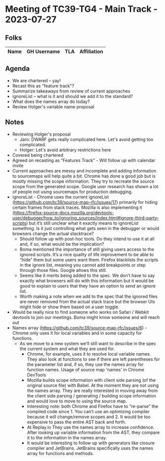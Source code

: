 # Meeting of TC39-TG4 - Main Track - 2023-07-27

## Folks

| Name | GH Username | TLA | Affiliation |
| ---- | ----------- | --- | ----------- |

## Agenda

- We are chartered – yay!
- Recast this as "feature track"?
- Summarize takeaways from review of current approaches
- ignoreList – what is it and should we add it to the standard?
- What does the names array do today?
- Review Holger's variable name proposal

## Notes

- Reviewing Holger's proposal
  - Jaro: DWARF gets really complicated here. Let's avoid getting too complicated.
  - Holger: Let's avoid arbitrary restrictions here
- Covered being chartered
- Agreed on recasting as “Features Track” - Will follow up with calendar invite
- Current approaches are messy and incomplete and adding information to sourcemaps will help quite a bit. Chrome has done a good job but is mostly missing the scope information. They try to recreate the source scope from the generated scope. Google user research has shown a lot of people not using sourcemaps for production debugging.
- ignoreList - Chrome uses the current ignoreList (https://github.com/tc39/source-map-rfc/issues/17) primarily for hiding certain frames from stack traces. Mozilla is also implementing it (https://firefox-source-docs.mozilla.org/devtools-user/debugger/how_to/ignoring_sources/index.html#ignore-third-party-scripts) but it’s still unclear what it exactly means to ignoreList something. Is it just controlling what gets seen in the debugger or would browsers change the actual stacktrace?
  - Should follow up with post-hoc tools. Do they intend to use it at all and, if so, what would be the implication?
  - Boma mentioned the importance of still giving users access to the ignored scripts. It’s a nice quality of life improvement to be able to “hide” them but some users want them. Firefox blacklists the scripts in the ignore list, meaning you cannot add breakpoints or step through those files. Google allows this still.
  - Seems like it merits being added to the spec. We don’t have to say exactly what browsers will do with this information but it would be good to explain to users that they have an option to send an ignore list.
  - Worth making a note when we add to the spec that the ignored files are never removed from the actual stack trace but the browser UIs might hide or show them based on a user toggle.
- Would be really nice to find someone who works on Safari / Webkit devtools to join our meetings. Boma might know someone and will reach out
- Names array (https://github.com/tc39/source-map-rfc/issues/6) - Chrome only uses it for local variables and in some capacity for functions.
  - As we move to a new system we’ll still want to describe in the spec the current system and what they are used for.
    - Chrome, for example, uses it to resolve local variable names. They also look at functions to see if there are left parentheses for the parameter list and, if so, they use the names array for function names. Usage of source map 'names' in Chrome DevTools
    - Mozilla builds scope information with client side parsing (of the original source file) with Babel. At the moment they are not using the names array. They are really interested in moving away from the client side parsing / generating / building scope information and would love to move to using the source map.
    - Interesting note: both Chrome and Firefox have to “re-parse” the compiled code since 1. You can’t use an optimizing compiler because it will change/remove scopes and 2. It would be too expensive to pass the entire AST back and forth.
    - At Replay.io They use the names array to increase confidence. After looking up variable information from the AST, they compare it to the information in the names array.
    - It would be interesting to follow up with generators like closure compiler and JetBrains. JetBrains specifically uses the names array for functions and methods.
